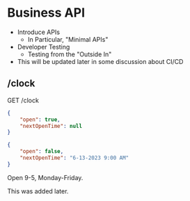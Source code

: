 # Business API

- Introduce APIs
    - In Particular, "Minimal APIs"
- Developer Testing
    - Testing from the "Outside In"
- This will be updated later in some discussion about CI/CD


## /clock

GET /clock

```json
{
    "open": true,
    "nextOpenTime": null
}

```

```json
{
    "open": false,
    "nextOpenTime": "6-13-2023 9:00 AM"
}

```

Open 9-5, Monday-Friday.

This was added later.
